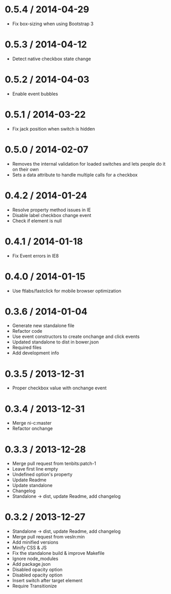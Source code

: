 
0.5.4 / 2014-04-29
==================

  * Fix box-sizing when using Bootstrap 3

0.5.3 / 2014-04-12
==================

  * Detect native checkbox state change

0.5.2 / 2014-04-03
==================

  * Enable event bubbles

0.5.1 / 2014-03-22
==================

  * Fix jack position when switch is hidden

0.5.0 / 2014-02-07
==================

 * Removes the internal validation for loaded switches and lets people do it on their own
 * Sets a data attribute to handle multiple calls for a checkbox

0.4.2 / 2014-01-24
==================

 * Resolve property method issues in IE
 * Disable label checkbox change event
 * Check if element is null

0.4.1 / 2014-01-18
==================

  * Fix Event errors in IE8

0.4.0 / 2014-01-15
==================

 * Use ftlabs/fastclick for mobile browser optimization

0.3.6 / 2014-01-04
==================

  * Generate new standalone file
  * Refactor code
  * Use event constructors to create onchange and click events
  * Updated standalone to dist in bower.json
  * Required files
  * Add development info

0.3.5 / 2013-12-31
==================

  * Proper checkbox value with onchange event

0.3.4 / 2013-12-31
==================

  * Merge ni-c:master
  * Refactor onchange

0.3.3 / 2013-12-28
==================

  * Merge pull request from tenbits:patch-1
  * Leave first line empty
  * Undefined option's property
  * Update Readme
  * Update standalone
  * Changelog
  * Standalone -> dist, update Readme, add changelog

0.3.2 / 2013-12-27
==================

  * Standalone -> dist, update Readme, add changelog
  * Merge pull request from vesln:min
  * Add minified versions
  * Minify CSS & JS
  * Fix the standalone build & improve Makefile
  * Ignore node_modules
  * Add package.json
  * Disabled opacity option
  * Disabled opacity option
  * Insert switch after target element
  * Require Transitionize